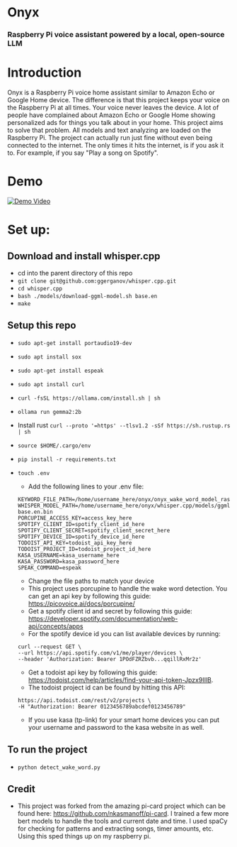 # Onyx

### Raspberry Pi voice assistant powered by a local, open-source LLM

# Introduction

Onyx is a Raspberry Pi voice home assistant similar to Amazon Echo or Google Home device. The difference is that this project keeps your voice on the Raspberry Pi at all times. Your voice never leaves the device. A lot of people have complained about Amazon Echo or Google Home showing personalized ads for things you talk about in your home. This project aims to solve that problem. All models and text analyzing are loaded on the Raspberry Pi. The project can actually run just fine without even being connected to the internet. The only times it hits the internet, is if you ask it to. For example, if you say "Play a song on Spotify".

# Demo

[![Demo Video](https://img.youtube.com/vi/YCklC0LMPE4/0.jpg)](https://youtu.be/YCklC0LMPE4)

# Set up:

## Download and install whisper.cpp

- cd into the parent directory of this repo
- `git clone git@github.com:ggerganov/whisper.cpp.git`
- `cd whisper.cpp`
- `bash ./models/download-ggml-model.sh base.en`
- `make`

## Setup this repo

- `sudo apt-get install portaudio19-dev`
- `sudo apt install sox`
- `sudo apt-get install espeak`
- `sudo apt install curl`
- `curl -fsSL https://ollama.com/install.sh | sh`
- `ollama run gemma2:2b`
- Install rust `curl --proto '=https' --tlsv1.2 -sSf https://sh.rustup.rs | sh`
- `source $HOME/.cargo/env`
- `pip install -r requirements.txt`
- `touch .env`

  - Add the following lines to your .env file:

  ```
  KEYWORD_FILE_PATH=/home/username_here/onyx/onyx_wake_word_model_rasp_pi.ppn
  WHISPER_MODEL_PATH=/home/username_here/onyx/whisper.cpp/models/ggml-base.en.bin
  PORCUPINE_ACCESS_KEY=access_key_here
  SPOTIFY_CLIENT_ID=spotify_client_id_here
  SPOTIFY_CLIENT_SECRET=spotify_client_secret_here
  SPOTIFY_DEVICE_ID=spotify_device_id_here
  TODOIST_API_KEY=todoist_api_key_here
  TODOIST_PROJECT_ID=todoist_project_id_here
  KASA_USERNAME=kasa_username_here
  KASA_PASSWORD=kasa_password_here
  SPEAK_COMMAND=espeak
  ```

  - Change the file paths to match your device
  - This project uses porcupine to handle the wake word detection. You can get an api key by following this guide: https://picovoice.ai/docs/porcupine/
  - Get a spotify client id and secret by following this guide: https://developer.spotify.com/documentation/web-api/concepts/apps
  - For the spotify device id you can list available devices by running:

  ```
  curl --request GET \
  --url https://api.spotify.com/v1/me/player/devices \
  --header 'Authorization: Bearer 1POdFZRZbvb...qqillRxMr2z'
  ```

  - Get a todoist api key by following this guide: https://todoist.com/help/articles/find-your-api-token-Jpzx9IIlB.
  - The todoist project id can be found by hitting this API:

  ```curl -X GET \
  https://api.todoist.com/rest/v2/projects \
  -H "Authorization: Bearer 0123456789abcdef0123456789"
  ```

  - If you use kasa (tp-link) for your smart home devices you can put your username and password to the kasa website in as well.

## To run the project

- `python detect_wake_word.py`

## Credit

- This project was forked from the amazing pi-card project which can be found here: https://github.com/nkasmanoff/pi-card. I trained a few more bert models to handle the tools and current date and time. I used spaCy for checking for patterns and extracting songs, timer amounts, etc. Using this sped things up on my raspberry pi.

